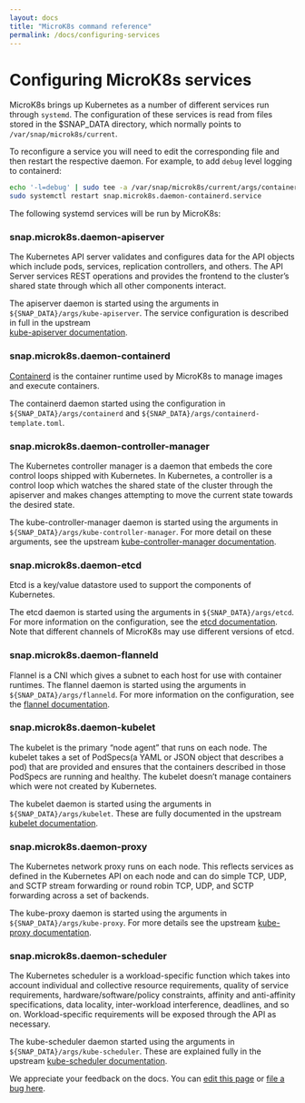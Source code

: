 ```yaml
---
layout: docs
title: "MicroK8s command reference"
permalink: /docs/configuring-services
---
```


# Configuring MicroK8s services

MicroK8s brings up Kubernetes as a number of different services run through
`systemd`. The configuration of these services is read from files stored
in the $SNAP_DATA directory, which normally points to
`/var/snap/microk8s/current`.

To reconfigure a service you will need to edit the corresponding file and then
restart the respective daemon. For example, to add `debug` level logging to
containerd:

```bash
echo '-l=debug' | sudo tee -a /var/snap/microk8s/current/args/containerd
sudo systemctl restart snap.microk8s.daemon-containerd.service
```

The following systemd services will be run by MicroK8s:


### snap.microk8s.daemon-apiserver

The Kubernetes API server validates and configures data for the API objects
which include pods, services, replication controllers, and others. The API
Server services REST operations and provides the frontend to the cluster’s
shared state through which all other components interact.

The apiserver daemon is started using the arguments in
`${SNAP_DATA}/args/kube-apiserver`.
The service configuration is described in full in the upstream  
[kube-apiserver documentation][kube-apiserver].



### snap.microk8s.daemon-containerd

[Containerd](https://containerd.io/) is the container runtime used by MicroK8s
to manage images and execute containers.

The containerd daemon started using the configuration in
`${SNAP_DATA}/args/containerd` and `${SNAP_DATA}/args/containerd-template.toml`.

### snap.microk8s.daemon-controller-manager

The Kubernetes controller manager is a daemon that embeds the core control
loops shipped with Kubernetes. In Kubernetes, a controller is a control loop
which watches the shared state of the cluster through the apiserver and makes
changes attempting to move the current state towards the desired state.

The kube-controller-manager daemon is started using the arguments in
`${SNAP_DATA}/args/kube-controller-manager`. For more detail on these
arguments, see the upstream
[kube-controller-manager documentation][kube-controller-manager].

### snap.microk8s.daemon-etcd

Etcd is a key/value datastore used to support the components of Kubernetes.

The etcd daemon is started using the arguments in `${SNAP_DATA}/args/etcd`. For
more information on the configuration, see the [etcd documentation][etcd]. Note
that different channels of MicroK8s may use different versions of etcd.

### snap.microk8s.daemon-flanneld

Flannel is a CNI which gives a subnet to each host for use with container
runtimes. The flannel daemon is started using the arguments in
`${SNAP_DATA}/args/flanneld`. For more information on the configuration, see
the  [flannel documentation][flannel].

### snap.microk8s.daemon-kubelet

The kubelet is the primary “node agent” that runs on each node. The kubelet
takes a set of PodSpecs(a YAML or JSON object that describes a pod) that are
provided and ensures that the containers described in those PodSpecs are
running and healthy. The kubelet doesn’t manage containers which were not
created by Kubernetes.

The kubelet daemon is started using the arguments in
`${SNAP_DATA}/args/kubelet`. These are fully documented in the upstream
[kubelet documentation][kubelet].

### snap.microk8s.daemon-proxy

The Kubernetes network proxy runs on each node. This reflects services as
defined in the Kubernetes API on each node and can do simple TCP, UDP, and SCTP
stream forwarding or round robin TCP, UDP, and SCTP forwarding across a set of
backends.

The kube-proxy daemon is started using the arguments in
`${SNAP_DATA}/args/kube-proxy`. For more details see the upstream
[kube-proxy documentation][kube-proxy].

### snap.microk8s.daemon-scheduler

The Kubernetes scheduler is a workload-specific function which takes into
account individual and collective resource requirements, quality of service
requirements, hardware/software/policy constraints, affinity and anti-affinity
specifications, data locality, inter-workload interference, deadlines, and so
on. Workload-specific requirements will be exposed through the API as
necessary.

The kube-scheduler daemon started using the arguments in
`${SNAP_DATA}/args/kube-scheduler`. These are explained fully in the
upstream [kube-scheduler documentation][kube-scheduler].

<!-- LINKS -->

[kube-apiserver]: https://kubernetes.io/docs/reference/command-line-tools-reference/kube-apiserver/
[kube-scheduler]: https://kubernetes.io/docs/reference/command-line-tools-reference/kube-scheduler/
[kube-controller-manager]: https://kubernetes.io/docs/reference/command-line-tools-reference/kube-controller-manager/
[kube-proxy]: https://kubernetes.io/docs/reference/command-line-tools-reference/kube-proxy/
[etcd]: https://etcd.io/docs/v3.4.0/op-guide/configuration/
[kubelet]: https://kubernetes.io/docs/reference/command-line-tools-reference/kubelet/
[flannel]: https://coreos.com/flannel/docs/latest/
<!-- FEEDBACK -->
<div class="p-notification--information">
  <p class="p-notification__response">
    We appreciate your feedback on the docs. You can 
    <a href="https://https://github.com/canonical-web-and-design/microk8s.io/edit/master/docs/configuring-services.md" class="p-notification__action">edit this page</a> 
    or 
    <a href="https://github.com/canonical-web-and-design/microk8s.io/issues/new" class="p-notification__action">file a bug here</a>.
  </p>
</div>
